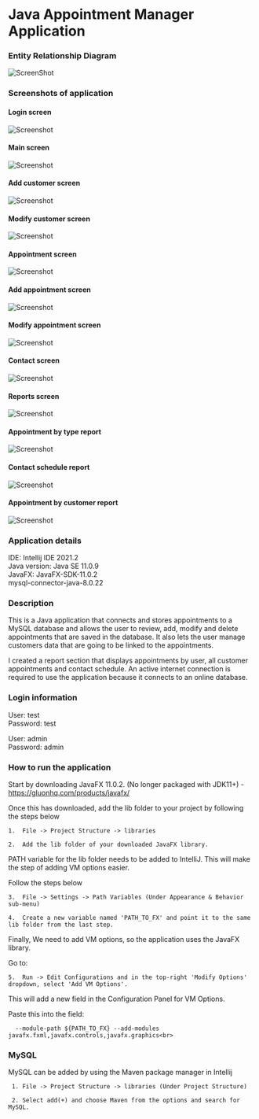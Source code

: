 # Java Appointment Manager Application

### Entity Relationship Diagram

![ScreenShot](https://github.com/RonMercier/Java-Appointment-Manager/blob/master/AppointmentManagerERD.png)

### Screenshots of application
#### Login screen 
![Screenshot](https://github.com/RonMercier/Java-Appointment-Manager/blob/master/ApptManagerPics/Login.png)

#### Main screen
![Screenshot](https://github.com/RonMercier/Java-Appointment-Manager/blob/master/ApptManagerPics/MainScreen.png)

#### Add customer screen
![Screenshot](https://github.com/RonMercier/Java-Appointment-Manager/blob/master/ApptManagerPics/AddCustomer.png)

#### Modify customer screen
![Screenshot](https://github.com/RonMercier/Java-Appointment-Manager/blob/master/ApptManagerPics/ModifyCustomer.png)

#### Appointment screen
![Screenshot](https://github.com/RonMercier/Java-Appointment-Manager/blob/master/ApptManagerPics/ApptScreen.png)

#### Add appointment screen
![Screenshot](https://github.com/RonMercier/Java-Appointment-Manager/blob/master/ApptManagerPics/AddApptScreen.png)

#### Modify appointment screen
![Screenshot](https://github.com/RonMercier/Java-Appointment-Manager/blob/master/ApptManagerPics/ModifyApptScreen.png)

#### Contact screen
![Screenshot](https://github.com/RonMercier/Java-Appointment-Manager/blob/master/ApptManagerPics/ContactScreen.png)

#### Reports screen
![Screenshot](https://github.com/RonMercier/Java-Appointment-Manager/blob/master/ApptManagerPics/ReportsMain.png)

#### Appointment by type report
![Screenshot](https://github.com/RonMercier/Java-Appointment-Manager/blob/master/ApptManagerPics/ApptByType.png)

#### Contact schedule report
![Screenshot](https://github.com/RonMercier/Java-Appointment-Manager/blob/master/ApptManagerPics/ContactSchedule.png)

#### Appointment by customer report
![Screenshot](https://github.com/RonMercier/Java-Appointment-Manager/blob/master/ApptManagerPics/ApptByCustomer.png)



### Application details

IDE: Intellij IDE 2021.2<br>
Java version: Java SE 11.0.9<br>
JavaFX: JavaFX-SDK-11.0.2<br>
mysql-connector-java-8.0.22<br>

### Description

This is a Java application that connects and stores appointments to a MySQL database and allows the user to review, add, modify and delete appointments that are saved in the database.  It also lets the user manage customers data that are going to be linked to the appointments.

I created a report section that displays appointments by user, all customer appointments and contact schedule.  An active
internet connection is required to use the application because it connects to an online database.

### Login information

User: test<br>
Password: test

User: admin<br>
Password: admin

### How to run the application

  Start by downloading JavaFX 11.0.2. (No longer packaged with JDK11+) - https://gluonhq.com/products/javafx/

  Once this has downloaded, add the lib folder to your project by following the steps below
  
    1.  File -> Project Structure -> libraries
  
    2.  Add the lib folder of your downloaded JavaFX library.
 
  PATH variable for the lib folder needs to be added to IntelliJ. This will make the step of adding VM options easier.<br>
  
  Follow the steps below
  
    3.  File -> Settings -> Path Variables (Under Appearance & Behavior sub-menu)
    
    4.  Create a new variable named 'PATH_TO_FX' and point it to the same lib folder from the last step.

  Finally, We need to add VM options, so the application uses the JavaFX library.<br>

  Go to:<br>

    5.  Run -> Edit Configurations and in the top-right 'Modify Options' dropdown, select 'Add VM Options'.
    
  This will add a new field in the Configuration Panel for VM Options.
  
  Paste this into the field:<br>

      --module-path ${PATH_TO_FX} --add-modules javafx.fxml,javafx.controls,javafx.graphics<br>

  ### MySQL
  
  MySQL can be added by using the Maven package manager in Intellij<br>

     1. File -> Project Structure -> libraries (Under Project Structure)
     
     2. Select add(+) and choose Maven from the options and search for MySQL.

